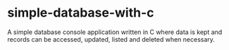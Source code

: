 # simple-database-with-c
A simple database console application written in C where data is kept and records can be accessed, updated, listed and deleted when necessary.
